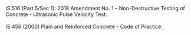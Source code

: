 IS:516 (Part 5/Sec 1): 2018 Amendment No. 1 – Non-Destructive Testing of Concrete - Ultrasonic Pulse Velocity Test.<br><br>IS:456 (2000) Plain and Reinforced Concrete - Code of Practice.
